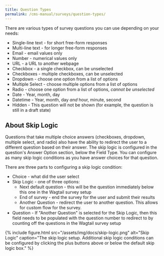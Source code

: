 ```yaml
---
title: Question Types
permalink: /cms-manual/surveys/question-types/
---
```


There are various types of survey questions you can use depending on your needs:

- Single-line text - for short free-form responses
- Multi-line text - for longer free-form responses
- Email - email values only
- Number - numerical values only
- URL - a URL to another webpage
- Checkbox - a single checkbox, can be unselected
- Checkboxes - multiple checkboxes, can be unselected
- Dropdown - choose one option from a list of options
- Multiple Select - choose multiple options from a list of options
- Radio - choose one option from a list of options, _cannot be unselected_
- Date - Year, month, day
- Datetime - Year, month, day _and_ hour, minute, second
- Hidden - This question will not be shown (for example, the question is still in a draft state)

## About Skip Logic

Questions that take multiple choice answers (checkboxes, dropdown, multiple select, and radio) also have the ability to redirect the user to a different question based on their answer. The skip logic is configured in the question's Answer Option section, below the Field Type. You can configure as many skip logic conditions as you have answer choices for that question.

There are three parts to configuring a skip logic condition:
- Choice - what did the user select
- Skip Logic - one of three options:
  - Next default question - this will be the question immediately below this one in the Wagtail survey setup
  - End of survey - end the survey for the user and submit their results
  - Another Question - redirect the user to another question. This allows for custom flow for the survey.
- Question - If "Another Question" is selected for the Skip Logic, then this field needs to be populated with the question number to redirect to by counting off the questions in the Wagtail survey setup

{% include figure.html src="/assets/img/docs/skip-logic.png" alt="Skip Logic" caption="The skip logic setup. Additional skip logic conditions can be configured by clicking the plus buttons above or below the default skip logic box." %}
